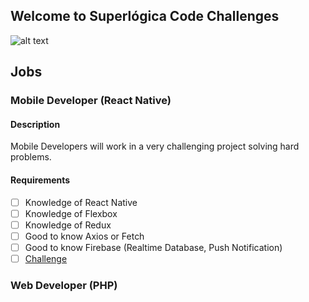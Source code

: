 ## Welcome to Superlógica Code Challenges

![alt text](https://lh3.googleusercontent.com/3wivmHywKvp6tOOgrlWgTMw7rZhNKaM1GmrsDC0dHzJDl8WXm3MSGKYKiNOv58DQqSw=s180)

## Jobs

### Mobile Developer (React Native)

#### Description
Mobile Developers will work in a very challenging project solving hard problems.

#### Requirements
- [ ] Knowledge of React Native
- [ ] Knowledge of Flexbox
- [ ] Knowledge of Redux
- [ ] Good to know Axios or Fetch
- [ ] Good to know Firebase (Realtime Database, Push Notification)
- [ ] [Challenge](./mobile/challenge.md)

### Web Developer (PHP)
